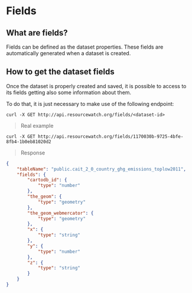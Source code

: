 # Fields

## What are fields?

Fields can be defined as the dataset properties. These fields are automatically generated when a dataset is created.

## How to get the dataset fields

Once the dataset is properly created and saved, it is possible to access to its fields getting also some information about them.

To do that, it is just necessary to make use of the following endpoint:

```shell
curl -X GET http://api.resourcewatch.org/fields/<dataset-id>
```

> Real example

```shell
curl -X GET http://api.resourcewatch.org/fields/1170030b-9725-4bfe-8fb4-1b0eb81020d2
```

> Response

```json
{
	"tableName": "public.cait_2_0_country_ghg_emissions_toplow2011",
	"fields": {
		"cartodb_id": {
			"type": "number"
		},
		"the_geom": {
			"type": "geometry"
		},
		"the_geom_webmercator": {
			"type": "geometry"
		},
		"x": {
			"type": "string"
		},
		"y": {
			"type": "number"
		},
		"z": {
			"type": "string"
		}
	}
}
```

